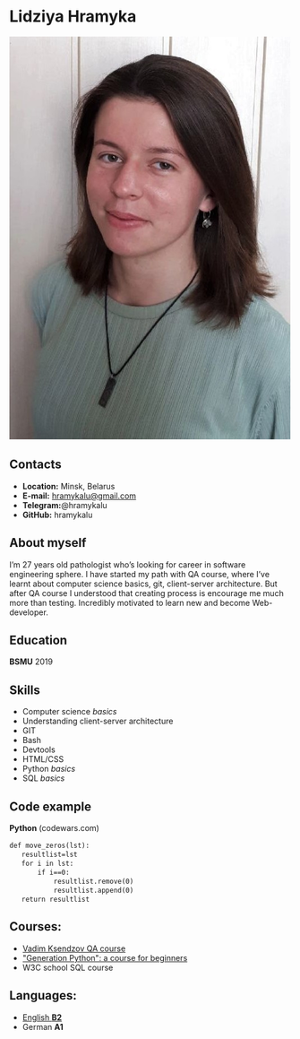 # Lidziya Hramyka
![Alt text](photo_2022-05-30_22-16-31-1.jpg)
## Contacts
* __Location:__ Minsk, Belarus
* __E-mail:__ hramykalu@gmail.com
* __Telegram:__@hramykalu
* __GitHub:__ hramykalu


## About myself
  I’m 27 years old pathologist who’s looking for career in software engineering sphere. I have started my path with QA course, where I’ve  learnt about computer science basics, git, client-server architecture. But after QA course I understood that creating process is encourage me much more than testing. Incredibly motivated to learn new and become Web-developer.


## Education 
**BSMU** 2019

## Skills
* Computer science _basics_
* Understanding client-server architecture
* GIT
* Bash
* Devtools 
* HTML/CSS 
* Python _basics_
* SQL _basics_


## Code example
**Python** (codewars.com)
 ```
 def move_zeros(lst):
    resultlist=lst
    for i in lst:
        if i==0:
            resultlist.remove(0)
            resultlist.append(0)
    return resultlist
```
## Courses: 
* [Vadim Ksendzov QA course](<../../рабочий стол/Lidziya Hramyka.psd>)
* ["Generation Python": a course for beginners](
https://stepik.org/cert/1438031)
* W3C school SQL course

## Languages:
* [English __B2__](<../../рабочий стол/EF SET Certificate.pdf>)
* German __A1__ 







